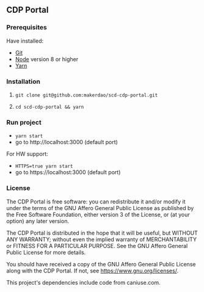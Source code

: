 ## CDP Portal

### Prerequisites

Have installed:

- [Git](https://git-scm.com/downloads)
- [Node](https://nodejs.org/en/download/) version 8 or higher
- [Yarn](https://yarnpkg.com/lang/en/docs/install/)

### Installation

1) `git clone git@github.com:makerdao/scd-cdp-portal.git`

2) `cd scd-cdp-portal && yarn`

### Run project

- `yarn start`
- go to http://localhost:3000 (default port)

For HW support:
- `HTTPS=true yarn start`
- go to https://localhost:3000 (default port)

### License

The CDP Portal is free software: you can redistribute it and/or modify it under
the terms of the GNU Affero General Public License as published by the Free
Software Foundation, either version 3 of the License, or (at your option) any
later version.

The CDP Portal is distributed in the hope that it will be useful, but WITHOUT
ANY WARRANTY; without even the implied warranty of MERCHANTABILITY or FITNESS
FOR A PARTICULAR PURPOSE.  See the GNU Affero General Public License for more
details.

You should have received a copy of the GNU Affero General Public License along
with the CDP Portal.  If not, see <https://www.gnu.org/licenses/>.

This project's dependencies include code from caniuse.com.
